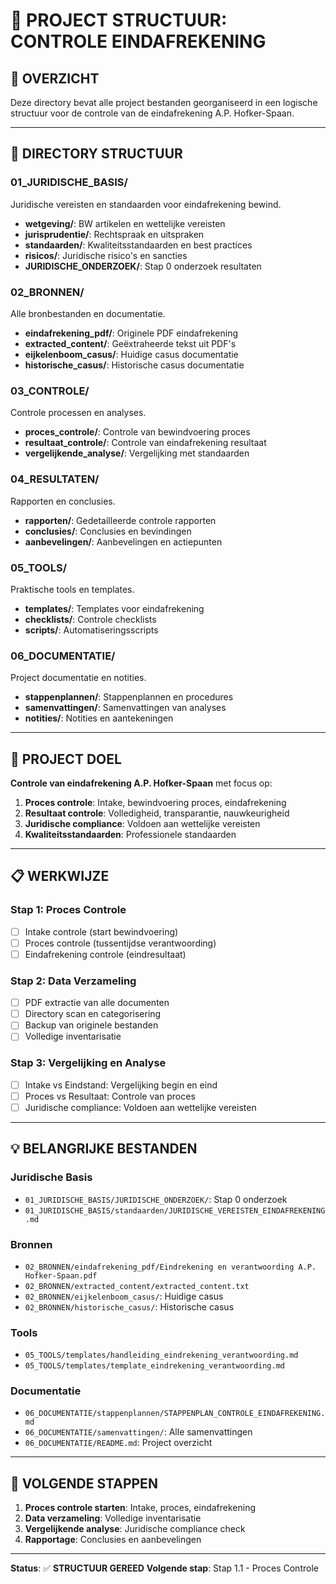 # 📁 PROJECT STRUCTUUR: CONTROLE EINDAFREKENING

## 🎯 **OVERZICHT**

Deze directory bevat alle project bestanden georganiseerd in een logische structuur voor de controle van de eindafrekening A.P. Hofker-Spaan.

---

## 📂 **DIRECTORY STRUCTUUR**

### **01_JURIDISCHE_BASIS/**
Juridische vereisten en standaarden voor eindafrekening bewind.

- **wetgeving/**: BW artikelen en wettelijke vereisten
- **jurisprudentie/**: Rechtspraak en uitspraken
- **standaarden/**: Kwaliteitsstandaarden en best practices
- **risicos/**: Juridische risico's en sancties
- **JURIDISCHE_ONDERZOEK/**: Stap 0 onderzoek resultaten

### **02_BRONNEN/**
Alle bronbestanden en documentatie.

- **eindafrekening_pdf/**: Originele PDF eindafrekening
- **extracted_content/**: Geëxtraheerde tekst uit PDF's
- **eijkelenboom_casus/**: Huidige casus documentatie
- **historische_casus/**: Historische casus documentatie

### **03_CONTROLE/**
Controle processen en analyses.

- **proces_controle/**: Controle van bewindvoering proces
- **resultaat_controle/**: Controle van eindafrekening resultaat
- **vergelijkende_analyse/**: Vergelijking met standaarden

### **04_RESULTATEN/**
Rapporten en conclusies.

- **rapporten/**: Gedetailleerde controle rapporten
- **conclusies/**: Conclusies en bevindingen
- **aanbevelingen/**: Aanbevelingen en actiepunten

### **05_TOOLS/**
Praktische tools en templates.

- **templates/**: Templates voor eindafrekening
- **checklists/**: Controle checklists
- **scripts/**: Automatiseringsscripts

### **06_DOCUMENTATIE/**
Project documentatie en notities.

- **stappenplannen/**: Stappenplannen en procedures
- **samenvattingen/**: Samenvattingen van analyses
- **notities/**: Notities en aantekeningen

---

## 🎯 **PROJECT DOEL**

**Controle van eindafrekening A.P. Hofker-Spaan** met focus op:
1. **Proces controle**: Intake, bewindvoering proces, eindafrekening
2. **Resultaat controle**: Volledigheid, transparantie, nauwkeurigheid
3. **Juridische compliance**: Voldoen aan wettelijke vereisten
4. **Kwaliteitsstandaarden**: Professionele standaarden

---

## 📋 **WERKWIJZE**

### **Stap 1: Proces Controle**
- [ ] Intake controle (start bewindvoering)
- [ ] Proces controle (tussentijdse verantwoording)
- [ ] Eindafrekening controle (eindresultaat)

### **Stap 2: Data Verzameling**
- [ ] PDF extractie van alle documenten
- [ ] Directory scan en categorisering
- [ ] Backup van originele bestanden
- [ ] Volledige inventarisatie

### **Stap 3: Vergelijking en Analyse**
- [ ] Intake vs Eindstand: Vergelijking begin en eind
- [ ] Proces vs Resultaat: Controle van proces
- [ ] Juridische compliance: Voldoen aan wettelijke vereisten

---

## 💡 **BELANGRIJKE BESTANDEN**

### **Juridische Basis**
- `01_JURIDISCHE_BASIS/JURIDISCHE_ONDERZOEK/`: Stap 0 onderzoek
- `01_JURIDISCHE_BASIS/standaarden/JURIDISCHE_VEREISTEN_EINDAFREKENING.md`

### **Bronnen**
- `02_BRONNEN/eindafrekening_pdf/Eindrekening en verantwoording A.P. Hofker-Spaan.pdf`
- `02_BRONNEN/extracted_content/extracted_content.txt`
- `02_BRONNEN/eijkelenboom_casus/`: Huidige casus
- `02_BRONNEN/historische_casus/`: Historische casus

### **Tools**
- `05_TOOLS/templates/handleiding_eindrekening_verantwoording.md`
- `05_TOOLS/templates/template_eindrekening_verantwoording.md`

### **Documentatie**
- `06_DOCUMENTATIE/stappenplannen/STAPPENPLAN_CONTROLE_EINDAFREKENING.md`
- `06_DOCUMENTATIE/samenvattingen/`: Alle samenvattingen
- `06_DOCUMENTATIE/README.md`: Project overzicht

---

## 🔄 **VOLGENDE STAPPEN**

1. **Proces controle starten**: Intake, proces, eindafrekening
2. **Data verzameling**: Volledige inventarisatie
3. **Vergelijkende analyse**: Juridische compliance check
4. **Rapportage**: Conclusies en aanbevelingen

---

**Status**: ✅ **STRUCTUUR GEREED**
**Volgende stap**: Stap 1.1 - Proces Controle 